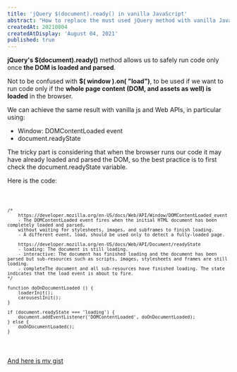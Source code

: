 ```yaml
---
title: 'jQuery $(document).ready() in vanilla JavaScript'
abstract: "How to replace the must used jQuery method with vanilla JavaScript"
createdAt: 20210804
createdAtDisplay: 'August 04, 2021'
published: true
---
```

**jQuery's $(document).ready()** method allows us to safely run code only once **the DOM is loaded and parsed**.

Not to be confused with **$( window ).on( "load")**, to be used if we want to run code only if the **whole page content (DOM, and assets as well) is loaded** in the browser.

We can achieve the same result with vanilla js and Web APIs, in particular using:

- Window: DOMContentLoaded event
- document.readyState

The tricky part is considering that when the browser runs our code it may have already loaded and parsed the DOM, so the best practice is to first check the document.readyState variable.

Here is the code:
<code><pre class="javascript">
```
/*
    https://developer.mozilla.org/en-US/docs/Web/API/Window/DOMContentLoaded_event
    - The DOMContentLoaded event fires when the initial HTML document has been completely loaded and parsed,
    without waiting for stylesheets, images, and subframes to finish loading.
    - A different event, load, should be used only to detect a fully-loaded page.

    https://developer.mozilla.org/en-US/docs/Web/API/Document/readyState
    - loading: The document is still loading.
    - interactive: The document has finished loading and the document has been parsed but sub-resources such as scripts, images, stylesheets and frames are still loading.
    - completeThe document and all sub-resources have finished loading. The state indicates that the load event is about to fire.
*/

function doOnDocumentLoaded () {
    loaderInit();
    carouseslInit();
}

if (document.readyState === 'loading') {
    document.addEventListener('DOMContentLoaded', doOnDocumentLoaded);
} else {
    doOnDocumentLoaded();
}
```
</pre></code>


[And here is my gist](https://gist.github.com/andberry/c6995034eb85e04b141b6a7746ed63a1)
